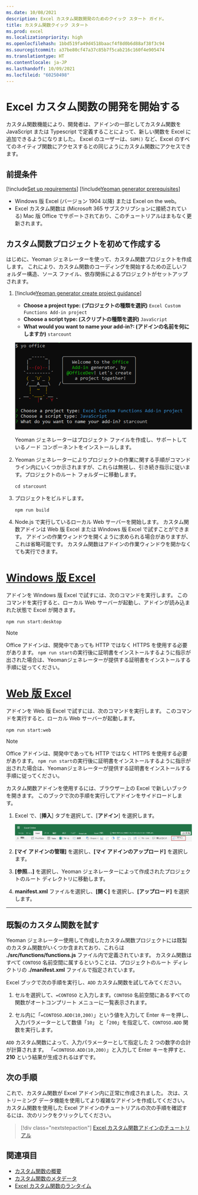 ```yaml
---
ms.date: 10/08/2021
description: Excel カスタム関数開発のためのクイック スタート ガイド。
title: カスタム関数クイック スタート
ms.prod: excel
ms.localizationpriority: high
ms.openlocfilehash: 1bbd519fa49d4518baacf4f8d0b6d88af38f3c94
ms.sourcegitcommit: a37be80cf47a37c85b7f5cab216c160f4e905474
ms.translationtype: HT
ms.contentlocale: ja-JP
ms.lasthandoff: 10/09/2021
ms.locfileid: "60250498"
---
```

# <a name="get-started-developing-excel-custom-functions"></a>Excel カスタム関数の開発を開始する

カスタム関数機能により、開発者は、アドインの一部としてカスタム関数を JavaScript または Typescript で定義することによって、新しい関数を Excel に追加できるようになりました。 Excel のユーザーは、`SUM()` など、Excel のすべてのネイティブ関数にアクセスするとの同じようにカスタム関数にアクセスできます。

## <a name="prerequisites"></a>前提条件

[!include[Set up requirements](../includes/set-up-dev-environment-beforehand.md)]
[!include[Yeoman generator prerequisites](../includes/quickstart-yo-prerequisites.md)]

- Windows 版 Excel (バージョン 1904 以降) または Excel on the web。
- Excel カスタム関数は (Microsoft 365 サブスクリプションに接続されている) Mac 版 Office でサポートされており、このチュートリアルはまもなく更新されます。

## <a name="build-your-first-custom-functions-project"></a>カスタム関数プロジェクトを初めて作成する

はじめに、Yeoman ジェネレーターを使って、カスタム関数プロジェクトを作成します。 これにより、カスタム関数のコーディングを開始するための正しいフォルダー構造、ソース ファイル、依存関係によるプロジェクトがセットアップされます。

1. [!include[Yeoman generator create project guidance](../includes/yo-office-command-guidance.md)]

    - **Choose a project type: (プロジェクトの種類を選択)** `Excel Custom Functions Add-in project`
    - **Choose a script type: (スクリプトの種類を選択)** `JavaScript`
    - **What would you want to name your add-in?: (アドインの名前を何にしますか)** `starcount`

    ![カスタム関数プロジェクトの Yeoman Office アドイン ジェネレーター コマンドライン インターフェイス プロンプトのスクリーンショット。](../images/starcountPrompt.png)

    Yeoman ジェネレーターはプロジェクト ファイルを作成し、サポートしているノード コンポーネントをインストールします。

1. Yeoman ジェネレーターによりプロジェクトの作業に関する手順がコマンド ライン内にいくつか示されますが、これらは無視し、引き続き指示に従います。プロジェクトのルート フォルダーに移動します。

    ```command&nbsp;line
    cd starcount
    ```

1. プロジェクトをビルドします。

    ```command&nbsp;line
    npm run build
    ```

1. Node.js で実行しているローカル Web サーバーを開始します。 カスタム関数アドインは Web 版 Excel または Windows 版 Excel で試すことができます。 アドインの作業ウィンドウを開くように求められる場合がありますが、これは省略可能です。 カスタム関数はアドインの作業ウィンドウを開かなくても実行できます。

# <a name="excel-on-windows"></a>[Windows 版 Excel](#tab/excel-windows)

アドインを Windows 版 Excel で試すには、次のコマンドを実行します。 このコマンドを実行すると、ローカル Web サーバーが起動し、アドインが読み込まれた状態で Excel が開きます。

```command&nbsp;line
npm run start:desktop
```

> [!NOTE]
> Office アドインは、開発中であっても HTTP ではなく HTTPS を使用する必要があります。 `npm run start`の実行後に証明書をインストールするように指示が出された場合は、Yeomanジェネレーターが提供する証明書をインストールする手順に従ってください。
    
# <a name="excel-on-the-web"></a>[Web 版 Excel](#tab/excel-online)

アドインを Web 版 Excel で試すには、次のコマンドを実行します。 このコマンドを実行すると、ローカル Web サーバーが起動します。

```command&nbsp;line
npm run start:web
```

> [!NOTE]
> Office アドインは、開発中であっても HTTP ではなく HTTPS を使用する必要があります。 `npm run start`の実行後に証明書をインストールするように指示が出された場合は、Yeomanジェネレーターが提供する証明書をインストールする手順に従ってください。

カスタム関数アドインを使用するには、ブラウザー上の Excel で新しいブックを開きます。 このブックで次の手順を実行してアドインをサイドロードします。

1. Excel で、[**挿入**] タブを選択して、[**アドイン**] を選択します。

   ![[個人用アドイン] ボタンが強調表示された Excel on the web の [挿入] リボンのスクリーンショット。](../images/excel-cf-online-register-add-in-1.png)

1. **[マイ アドインの管理]** を選択し、**[マイ アドインのアップロード]** を選択します。

1. **[参照...]** を選択し、Yeoman ジェネレーターによって作成されたプロジェクトのルート ディレクトリに移動します。

1. **manifest.xml** ファイルを選択し、**[開く]** を選択し、**[アップロード]** を選択します。

---

## <a name="try-out-a-prebuilt-custom-function"></a>既製のカスタム関数を試す

Yeoman ジェネレーター使用して作成したカスタム関数プロジェクトには既製のカスタム関数がいくつか含まれており、これらは **./src/functions/functions.js** ファイル内で定義されています。 カスタム関数はすべて `CONTOSO` 名前空間に属するということは、プロジェクトのルート ディレクトリの **./manifest.xml** ファイルで指定されています。

Excel ブックで次の手順を実行し、`ADD` カスタム関数を試してみてください。

1. セルを選択して、`=CONTOSO` と入力します。`CONTOSO` 名前空間にあるすべての関数がオートコンプリート メニューに一覧表示されます。

1. セル内に「`=CONTOSO.ADD(10,200)`」という値を入力して Enter キーを押し、入力パラメーターとして数値「`10`」 と「`200`」を指定して、`CONTOSO.ADD` 関数を実行します。

`ADD` カスタム関数によって、入力パラメーターとして指定した 2 つの数字の合計が計算されます。 「`=CONTOSO.ADD(10,200)`」と入力して Enter キーを押すと、**210** という結果が生成されるはずです。

## <a name="next-steps"></a>次の手順

これで、カスタム関数が Excel アドイン内に正常に作成されました。 次は、ストリーミング データ機能を使用してより複雑なアドインを作成してください。 カスタム関数を使用した Excel アドインのチュートリアルの次の手順を確認するには、次のリンクをクリックしてください。

> [!div class="nextstepaction"]
> [Excel カスタム関数アドインのチュートリアル](../tutorials/excel-tutorial-create-custom-functions.md#create-a-custom-function-that-requests-data-from-the-web)

## <a name="see-also"></a>関連項目

- [カスタム関数の概要](../excel/custom-functions-overview.md)
- [カスタム関数のメタデータ](../excel/custom-functions-json.md)
- [Excel カスタム関数のランタイム](../excel/custom-functions-runtime.md)
